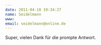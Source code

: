 ```yaml
---
date: 2011-04-18 19:34:27
name: Seidelmann
www: 
email: seidelmann@online.de
---
```


Super, vielen Dank für die prompte Antwort.